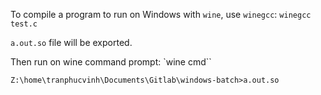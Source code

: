 To compile a program to run on Windows with ``wine``, use ``winegcc``: ``winegcc test.c``

``a.out.so`` file will be exported.

Then run on wine command prompt: `wine cmd``

```
Z:\home\tranphucvinh\Documents\Gitlab\windows-batch>a.out.so
```
